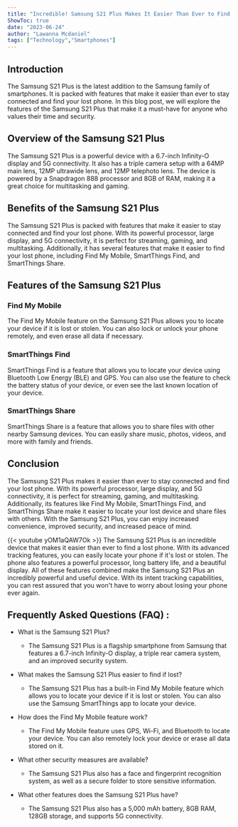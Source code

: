 ```yaml
---
title: "Incredible! Samsung S21 Plus Makes It Easier Than Ever to Find Your Lost Phone!"
ShowToc: true 
date: "2023-06-24"
author: "Lawanna Mcdaniel" 
tags: ["Technology","Smartphones"]
---
```

## Introduction

The Samsung S21 Plus is the latest addition to the Samsung family of smartphones. It is packed with features that make it easier than ever to stay connected and find your lost phone. In this blog post, we will explore the features of the Samsung S21 Plus that make it a must-have for anyone who values their time and security.

## Overview of the Samsung S21 Plus

The Samsung S21 Plus is a powerful device with a 6.7-inch Infinity-O display and 5G connectivity. It also has a triple camera setup with a 64MP main lens, 12MP ultrawide lens, and 12MP telephoto lens. The device is powered by a Snapdragon 888 processor and 8GB of RAM, making it a great choice for multitasking and gaming.

## Benefits of the Samsung S21 Plus

The Samsung S21 Plus is packed with features that make it easier to stay connected and find your lost phone. With its powerful processor, large display, and 5G connectivity, it is perfect for streaming, gaming, and multitasking. Additionally, it has several features that make it easier to find your lost phone, including Find My Mobile, SmartThings Find, and SmartThings Share. 

## Features of the Samsung S21 Plus

### Find My Mobile

The Find My Mobile feature on the Samsung S21 Plus allows you to locate your device if it is lost or stolen. You can also lock or unlock your phone remotely, and even erase all data if necessary.

### SmartThings Find

SmartThings Find is a feature that allows you to locate your device using Bluetooth Low Energy (BLE) and GPS. You can also use the feature to check the battery status of your device, or even see the last known location of your device.

### SmartThings Share

SmartThings Share is a feature that allows you to share files with other nearby Samsung devices. You can easily share music, photos, videos, and more with family and friends.

## Conclusion

The Samsung S21 Plus makes it easier than ever to stay connected and find your lost phone. With its powerful processor, large display, and 5G connectivity, it is perfect for streaming, gaming, and multitasking. Additionally, its features like Find My Mobile, SmartThings Find, and SmartThings Share make it easier to locate your lost device and share files with others. With the Samsung S21 Plus, you can enjoy increased convenience, improved security, and increased peace of mind.

{{< youtube yOM1aQAW7Ok >}} 
The Samsung S21 Plus is an incredible device that makes it easier than ever to find a lost phone. With its advanced tracking features, you can easily locate your phone if it's lost or stolen. The phone also features a powerful processor, long battery life, and a beautiful display. All of these features combined make the Samsung S21 Plus an incredibly powerful and useful device. With its intent tracking capabilities, you can rest assured that you won't have to worry about losing your phone ever again.

## Frequently Asked Questions (FAQ) :
- What is the Samsung S21 Plus?
  - The Samsung S21 Plus is a flagship smartphone from Samsung that features a 6.7-inch Infinity-O display, a triple rear camera system, and an improved security system.

- What makes the Samsung S21 Plus easier to find if lost?
  - The Samsung S21 Plus has a built-in Find My Mobile feature which allows you to locate your device if it is lost or stolen. You can also use the Samsung SmartThings app to locate your device.

- How does the Find My Mobile feature work?
  - The Find My Mobile feature uses GPS, Wi-Fi, and Bluetooth to locate your device. You can also remotely lock your device or erase all data stored on it.

- What other security measures are available?
  - The Samsung S21 Plus also has a face and fingerprint recognition system, as well as a secure folder to store sensitive information.

- What other features does the Samsung S21 Plus have?
  - The Samsung S21 Plus also has a 5,000 mAh battery, 8GB RAM, 128GB storage, and supports 5G connectivity.


